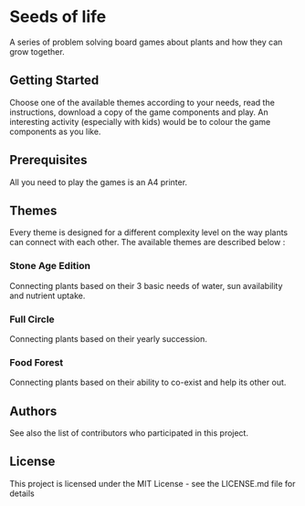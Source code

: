 # Seeds of life
A series of problem solving board games about plants and how they can grow together.

## Getting Started
Choose one of the available themes according to your needs, read the instructions, download a copy of the game components and play. An interesting activity (especially with kids) would be to colour the game components as you like.

## Prerequisites
All you need to play the games is an A4 printer. 

## Themes
Every theme is designed for a different complexity level on the way plants can connect with each other. The available themes are described below :

### Stone Age Edition
Connecting plants based on their 3 basic needs of water, sun availability and nutrient uptake.

### Full Circle 
Connecting plants based on their yearly succession.

### Food Forest
Connecting plants based on their ability to co-exist and help its other out.

## Authors
See also the list of contributors who participated in this project.

## License
This project is licensed under the MIT License - see the LICENSE.md file for details
